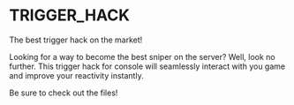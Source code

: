 # TRIGGER_HACK
The best trigger hack on the market!

Looking for a way to become the best sniper on the server? Well, look no further. This trigger hack for console will seamlessly interact with you game and improve your reactivity instantly.

Be sure to check out the files!

